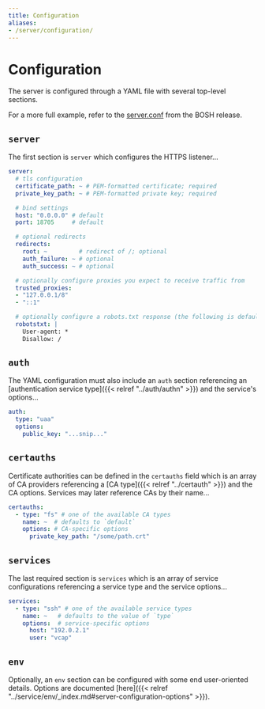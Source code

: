 ```yaml
---
title: Configuration
aliases:
- /server/configuration/
---
```


# Configuration

The server is configured through a YAML file with several top-level sections.

For a more full example, refer to the [server.conf](https://github.com/dpb587/ssoca-bosh-release/blob/master/jobs/ssoca/templates/etc/server.conf.erb) from the BOSH release.


## `server`

The first section is `server` which configures the HTTPS listener...

```yaml
server:
  # tls configuration
  certificate_path: ~ # PEM-formatted certificate; required
  private_key_path: ~ # PEM-formatted private key; required

  # bind settings
  host: "0.0.0.0" # default
  port: 18705     # default

  # optional redirects
  redirects:
    root: ~         # redirect of /; optional
    auth_failure: ~ # optional
    auth_success: ~ # optional

  # optionally configure proxies you expect to receive traffic from
  trusted_proxies:
  - "127.0.0.1/8"
  - "::1"

  # optionally configure a robots.txt response (the following is default)
  robotstxt: |
    User-agent: *
    Disallow: /
```


## `auth`

The YAML configuration must also include an `auth` section referencing an [authentication service type]({{< relref "../auth/authn" >}}) and the service's options...

```yaml
auth:
  type: "uaa"
  options:
    public_key: "...snip..."
```


## `certauths`

Certificate authorities can be defined in the `certauths` field which is an array of CA providers referencing a [CA type]({{< relref "../certauth" >}}) and the CA options. Services may later reference CAs by their name...

```yaml
certauths:
  - type: "fs" # one of the available CA types
    name: ~  # defaults to `default`
    options: # CA-specific options
      private_key_path: "/some/path.crt"
```


## `services`

The last required section is `services` which is an array of service configurations referencing a service type and the service options...

```yaml
services:
  - type: "ssh" # one of the available service types
    name: ~   # defaults to the value of `type`
    options:  # service-specific options
      host: "192.0.2.1"
      user: "vcap"
```


## `env`

Optionally, an `env` section can be configured with some end user-oriented details. Options are documented [here]({{< relref "../service/env/_index.md#server-configuration-options" >}}).
